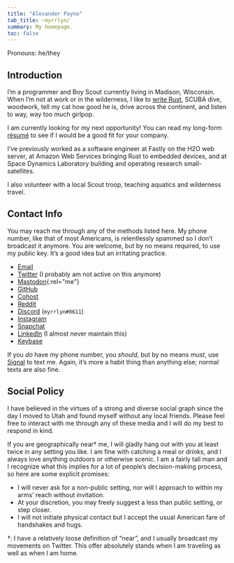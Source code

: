 ```yaml
---
title: "Alexander Payne"
tab_title: ~myrrlyn/
summary: My homepage.
toc: false
---
```


Pronouns: he/they

## Introduction

I’m a programmer and Boy Scout currently living in Madison, Wisconsin. When I’m
not at work or in the wilderness, I like to [write Rust][crates], SCUBA dive,
woodwork, tell my cat how good he is, drive across the continent, and listen to
way, way too much girlpop.

I am currently looking for my next opportunity! You can read my long-form
[résumé] to see if I would be a good fit for your company.

I’ve previously worked as a software engineer at Fastly on the H2O web server,
at Amazon Web Services bringing Rust to embedded devices, and at Space
Dynamics Laboratory building and operating research small-satellites.

I also volunteer with a local Scout troop, teaching aquatics and wilderness
travel.

## Contact Info

You may reach me through any of the methods listed here. My phone number, like
that of most Americans, is relentlessly spammed so I don’t broadcast it anymore.
You are welcome, but by no means required, to use my public key. It’s a good
idea but an irritating practice.

- [Email][email]
- [Twitter][twitter] (I probably am not active on this anymore)
- [Mastodon][mastodon]{:rel="me"}
- [GitHub][gh]
- [Cohost][cohost]
- [Reddit][reddit]
- [Discord][discord] (`myrrlyn#0611`)
- [Instagram][ig]
- [Snapchat][snap]
- [LinkedIn][linkedin] (I almost never maintain this)
- [Keybase][kb]

<!-- - [Public Key][pubkey] -->

If you *do* have my phone number, you *should*, but by no means *must*, use
[Signal] to text me. Again, it’s more a habit thing than anything else; normal
texts are also fine.

## Social Policy

I have believed in the virtues of a strong and diverse social graph since the
day I moved to Utah and found myself without any local friends. Please feel free
to interact with me through any of these media and I will do my best to respond
in kind.

If you are geographically near† me, I will gladly hang out with you at least
twice in any setting you like. I am fine with catching a meal or drinks, and I
always love anything outdoors or otherwise scenic. I am a fairly tall man and I
recognize what this implies for a lot of people’s decision-making process, so
here are some explicit promises:

- I will never ask for a non-public setting, nor will I approach to within my
  arms’ reach without invitation.
- At your discretion, you may freely suggest a less than public setting, or
  step closer.
- I will not initiate physical contact but I accept the usual American fare of
  handshakes and hugs.

†: I have a relatively loose definition of “near”, and I usually broadcast my
movements on Twitter. This offer absolutely stands when I am traveling as well
as when I am home.

[Signal]: https://signal.org/download/ "Download Signal"
[cohost]: https://cohost.org/myrrlyn "My Cohost profile"
[crates]: /crates "A summary of my Rust F/LOSS work"
[discord]: https://discordapp.com/users/200717485706575873 "My Discord profile"
[email]: mailto:self@myrrlyn.dev "My email address"
[gh]: https://github.com/myrrlyn "My GitHub profile"
[ig]: https://instagr.am/myrrlyn "My Instagram gallery"
[kb]: https://keybase.io/myrrlyn "My Keybase profile"
[linkedin]: https://linkedin.com/in/myrrlyn "My LinkedIn profile"
[mastodon]: https://tacobelllabs.net/@myrrlyn "My primary Mastodon account"
[reddit]: https://reddit.com/u/myrrlyn "My reddit account"
[résumé]: /resume
[snap]: https://snapchat.com/add/myrrlyn "My Snapchat account"
[twitter]: https://twitter.com/myrrlyn "My Twitter account"

